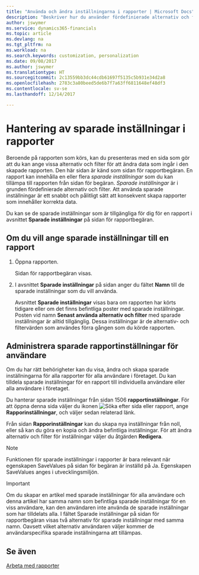 ```yaml
---
title: "Använda och ändra inställningarna i rapporter | Microsoft Docs"
description: "Beskriver hur du använder fördefinierade alternativ och filter för att anpassa en rapport och för att generera korrekta data."
author: jswymer
ms.service: dynamics365-financials
ms.topic: article
ms.devlang: na
ms.tgt_pltfrm: na
ms.workload: na
ms.search.keywords: customization, personalization
ms.date: 09/08/2017
ms.author: jswymer
ms.translationtype: HT
ms.sourcegitcommit: 2c13559bb3dc44cdb61697f5135c5b931e34d2a8
ms.openlocfilehash: 2783c3a80beed5de6b7f7a63ff6811648ef48df3
ms.contentlocale: sv-se
ms.lasthandoff: 12/14/2017

---
```

# <a name="managing-saved-settings-on-reports"></a>Hantering av sparade inställningar i rapporter
Beroende på rapporten som körs, kan du presenteras med en sida som gör att du kan ange vissa alternativ och filter för att ändra data som ingår i den skapade rapporten. Den här sidan är känd som sidan för rapportbegäran. En rapport kan innehålla en eller flera *sparade inställningar* som du kan tillämpa till rapporten från sidan för begäran. *Sparade inställningar* är i grunden fördefinierade alternativ och filter. Att använda sparade inställningar är ett snabbt och pålitligt sätt att konsekvent skapa rapporter som innehåller korrekta data.

Du kan se de sparade inställningar som är tillgängliga för dig för en rapport i avsnittet **Sparade inställningar** på sidan för rapportbegäran.  

## <a name="to-apply-saved-settings-to-a-report"></a>Om du vill ange sparade inställningar till en rapport
1. Öppna rapporten.

   Sidan för rapportbegäran visas.    
2. I avsnittet **Sparade inställningar** på sidan anger du fältet **Namn** till de sparade inställningar som du vill använda.

   Avsnittet **Sparade inställningar** visas bara om rapporten har körts tidigare eller om det finns befintliga poster med sparade inställningar. Posten vid namn **Senast använda alternativ och filter** med sparade inställningar är alltid tillgänglig. Dessa inställningar är de alternativ- och filtervärden som användes förra gången som du körde rapporten.

## <a name="administer-saved-report-settings-for-users"></a>Administrera sparade rapportinställningar för användare
Om du har rätt behörigheter kan du visa, ändra och skapa sparade inställningarna för alla rapporter för alla användare i företaget. Du kan tilldela sparade inställningar för en rapport till individuella användare eller alla användare i företaget.

Du hanterar sparade inställningar från sidan 1506 **rapportinställningar**. För att öppna denna sida väljer du ikonen ![Söka efter sida eller rapport](media/ui-search/search_small.png "Ikonen Söka efter sida eller rappor"), ange **Rapporinställningar**, och väljer sedan relaterad länk.

Från sidan **Rapporinställningar** kan du skapa nya inställningar från noll, eller så kan du göra en kopia och ändra befintliga inställningar. För att ändra alternativ och filter för inställningar väljer du åtgärden **Redigera**.

> [!NOTE]
> Funktionen för sparade inställningar i rapporter är bara relevant när egenskapen SaveValues på sidan för begäran är inställd på Ja. Egenskapen SaveValues anges i utvecklingsmiljön.  

> [!Important]
> Om du skapar en artikel med sparade inställningar för alla användare och denna artikel har samma namn som befintliga sparade inställningar för en viss användare, kan den användaren inte använda de sparade inställningar som har tilldelats alla.  I fältet Sparade inställningar på sidan för rapportbegäran visas två alternativ för sparade inställningar med samma namn. Oavsett vilket alternativ användaren väljer kommer de användarspecifika sparade inställningarna att tillämpas.

## <a name="see-also"></a>Se även
[Arbeta med rapporter](ui-work-report.md)  

